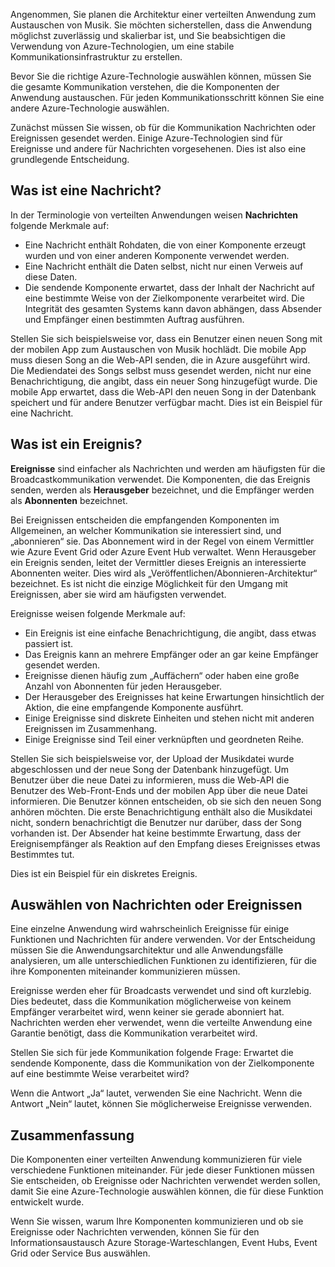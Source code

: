 Angenommen, Sie planen die Architektur einer verteilten Anwendung zum Austauschen von Musik. Sie möchten sicherstellen, dass die Anwendung möglichst zuverlässig und skalierbar ist, und Sie beabsichtigen die Verwendung von Azure-Technologien, um eine stabile Kommunikationsinfrastruktur zu erstellen.

Bevor Sie die richtige Azure-Technologie auswählen können, müssen Sie die gesamte Kommunikation verstehen, die die Komponenten der Anwendung austauschen. Für jeden Kommunikationsschritt können Sie eine andere Azure-Technologie auswählen.

Zunächst müssen Sie wissen, ob für die Kommunikation Nachrichten oder Ereignissen gesendet werden. Einige Azure-Technologien sind für Ereignisse und andere für Nachrichten vorgesehenen. Dies ist also eine grundlegende Entscheidung.

## <a name="what-is-a-message"></a>Was ist eine Nachricht?

In der Terminologie von verteilten Anwendungen weisen **Nachrichten** folgende Merkmale auf:

- Eine Nachricht enthält Rohdaten, die von einer Komponente erzeugt wurden und von einer anderen Komponente verwendet werden.
- Eine Nachricht enthält die Daten selbst, nicht nur einen Verweis auf diese Daten.
- Die sendende Komponente erwartet, dass der Inhalt der Nachricht auf eine bestimmte Weise von der Zielkomponente verarbeitet wird. Die Integrität des gesamten Systems kann davon abhängen, dass Absender und Empfänger einen bestimmten Auftrag ausführen.

Stellen Sie sich beispielsweise vor, dass ein Benutzer einen neuen Song mit der mobilen App zum Austauschen von Musik hochlädt. Die mobile App muss diesen Song an die Web-API senden, die in Azure ausgeführt wird. Die Mediendatei des Songs selbst muss gesendet werden, nicht nur eine Benachrichtigung, die angibt, dass ein neuer Song hinzugefügt wurde. Die mobile App erwartet, dass die Web-API den neuen Song in der Datenbank speichert und für andere Benutzer verfügbar macht. Dies ist ein Beispiel für eine Nachricht.

## <a name="what-is-an-event"></a>Was ist ein Ereignis?

**Ereignisse** sind einfacher als Nachrichten und werden am häufigsten für die Broadcastkommunikation verwendet. Die Komponenten, die das Ereignis senden, werden als **Herausgeber** bezeichnet, und die Empfänger werden als **Abonnenten** bezeichnet.

Bei Ereignissen entscheiden die empfangenden Komponenten im Allgemeinen, an welcher Kommunikation sie interessiert sind, und „abonnieren“ sie. Das Abonnement wird in der Regel von einem Vermittler wie Azure Event Grid oder Azure Event Hub verwaltet. Wenn Herausgeber ein Ereignis senden, leitet der Vermittler dieses Ereignis an interessierte Abonnenten weiter. Dies wird als „Veröffentlichen/Abonnieren-Architektur“ bezeichnet. Es ist nicht die einzige Möglichkeit für den Umgang mit Ereignissen, aber sie wird am häufigsten verwendet.

Ereignisse weisen folgende Merkmale auf:

- Ein Ereignis ist eine einfache Benachrichtigung, die angibt, dass etwas passiert ist.
- Das Ereignis kann an mehrere Empfänger oder an gar keine Empfänger gesendet werden.
- Ereignisse dienen häufig zum „Auffächern“ oder haben eine große Anzahl von Abonnenten für jeden Herausgeber.
- Der Herausgeber des Ereignisses hat keine Erwartungen hinsichtlich der Aktion, die eine empfangende Komponente ausführt.
- Einige Ereignisse sind diskrete Einheiten und stehen nicht mit anderen Ereignissen im Zusammenhang. 
- Einige Ereignisse sind Teil einer verknüpften und geordneten Reihe.  

Stellen Sie sich beispielsweise vor, der Upload der Musikdatei wurde abgeschlossen und der neue Song der Datenbank hinzugefügt. Um Benutzer über die neue Datei zu informieren, muss die Web-API die Benutzer des Web-Front-Ends und der mobilen App über die neue Datei informieren. Die Benutzer können entscheiden, ob sie sich den neuen Song anhören möchten. Die erste Benachrichtigung enthält also die Musikdatei nicht, sondern benachrichtigt die Benutzer nur darüber, dass der Song vorhanden ist. Der Absender hat keine bestimmte Erwartung, dass der Ereignisempfänger als Reaktion auf den Empfang dieses Ereignisses etwas Bestimmtes tut.

Dies ist ein Beispiel für ein diskretes Ereignis.

## <a name="how-to-choose-messages-or-events"></a>Auswählen von Nachrichten oder Ereignissen

Eine einzelne Anwendung wird wahrscheinlich Ereignisse für einige Funktionen und Nachrichten für andere verwenden. Vor der Entscheidung müssen Sie die Anwendungsarchitektur und alle Anwendungsfälle analysieren, um alle unterschiedlichen Funktionen zu identifizieren, für die ihre Komponenten miteinander kommunizieren müssen. 

Ereignisse werden eher für Broadcasts verwendet und sind oft kurzlebig. Dies bedeutet, dass die Kommunikation möglicherweise von keinem Empfänger verarbeitet wird, wenn keiner sie gerade abonniert hat. Nachrichten werden eher verwendet, wenn die verteilte Anwendung eine Garantie benötigt, dass die Kommunikation verarbeitet wird.

Stellen Sie sich für jede Kommunikation folgende Frage: Erwartet die sendende Komponente, dass die Kommunikation von der Zielkomponente auf eine bestimmte Weise verarbeitet wird?

Wenn die Antwort „Ja“ lautet, verwenden Sie eine Nachricht. Wenn die Antwort „Nein“ lautet, können Sie möglicherweise Ereignisse verwenden.

## <a name="summary"></a>Zusammenfassung

Die Komponenten einer verteilten Anwendung kommunizieren für viele verschiedene Funktionen miteinander. Für jede dieser Funktionen müssen Sie entscheiden, ob Ereignisse oder Nachrichten verwendet werden sollen, damit Sie eine Azure-Technologie auswählen können, die für diese Funktion entwickelt wurde. 

Wenn Sie wissen, warum Ihre Komponenten kommunizieren und ob sie Ereignisse oder Nachrichten verwenden, können Sie für den Informationsaustausch Azure Storage-Warteschlangen, Event Hubs, Event Grid oder Service Bus auswählen.